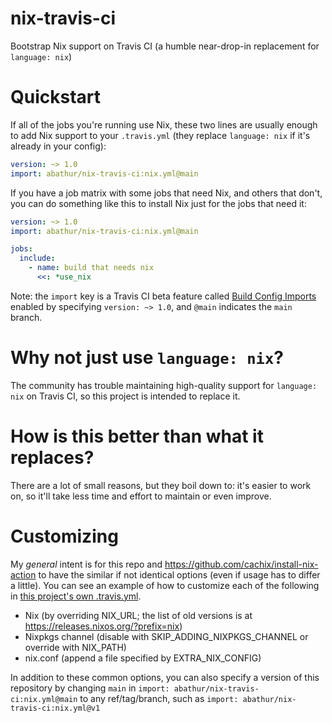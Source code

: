 # nix-travis-ci
Bootstrap Nix support on Travis CI (a humble near-drop-in replacement for `language: nix`)

# Quickstart

If all of the jobs you're running use Nix, these two lines are usually enough to add Nix support to your `.travis.yml` (they replace `language: nix` if it's already in your config):

```yaml
version: ~> 1.0
import: abathur/nix-travis-ci:nix.yml@main
```

If you have a job matrix with some jobs that need Nix, and others that don't, you can do something like this to install Nix just for the jobs that need it:

```yaml
version: ~> 1.0
import: abathur/nix-travis-ci:nix.yml@main

jobs:
  include:
    - name: build that needs nix
      <<: *use_nix
```

Note: the `import` key is a Travis CI beta feature called [Build Config Imports](https://docs.travis-ci.com/user/build-config-imports/) enabled by specifying `version: ~> 1.0`,  and `@main` indicates the `main` branch.

# Why not just use `language: nix`?

The community has trouble maintaining high-quality support for `language: nix` on Travis CI, so this project is intended to replace it.

# How is this better than what it replaces?

There are a lot of small reasons, but they boil down to: it's easier to work on, so it'll take less time and effort to maintain or even improve.

# Customizing

My _general_ intent is for this repo and https://github.com/cachix/install-nix-action to have the similar if not identical options (even if usage has to differ a little). You can see an example of how to customize each of the following in [this project's own .travis.yml](.travis.yml).

- Nix (by overriding NIX_URL; the list of old versions is at https://releases.nixos.org/?prefix=nix)
- Nixpkgs channel (disable with SKIP_ADDING_NIXPKGS_CHANNEL or override with NIX_PATH)
- nix.conf (append a file specified by EXTRA_NIX_CONFIG)

In addition to these common options, you can also specify a version of this repository by changing `main` in `import: abathur/nix-travis-ci:nix.yml@main` to any ref/tag/branch, such as `import: abathur/nix-travis-ci:nix.yml@v1` 
